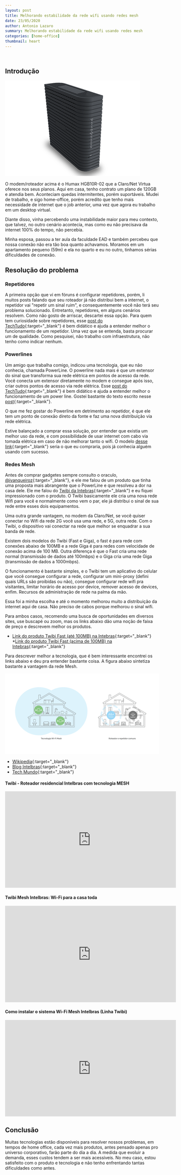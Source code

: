```yaml
---
layout: post
title: Melhorando estabilidade da rede wifi usando redes mesh
date: 23/05/2020
author: Antonio Lazaro
summary: Melhorando estabilidade da rede wifi usando redes mesh
categories: [home-office]
thumbnail: heart
---
```


<br/>

## Introdução

![](/static/img/home-office/network_product_HGB10R-02.png)
<br/>

O modem/roteador acima é o Humax HGB10R-02 que a Claro/Net Virtua oferece nos seus planos. Aqui em casa, tenho contrato um plano de 120GB e atendia bem. Aconteciam quedas intermitentes, porém suportáveis. Mudei de trabalho, e sigo home-office, porém acredito que tenho mais necessidade de internet que o job anterior, uma vez que agora eu trabalho em um desktop virtual.

Diante disso, vinha percebendo uma instabilidade maior para meu contexto, que talvez, no outro cenário acontecia, mas como eu não precisava da internet 100% do tempo, não percebia.

Minha esposa, passou a ter aula da faculdade EAD e também percebeu que nossa conexão não era tão boa quanto achavamos. Moramos em um apartamento pequeno (59m) e ela no quarto e eu no outro, tinhamos sérias dificuldades de conexão.

## Resolução do problema

### Repetidores

A primeira opção que vi em fóruns é configurar repetidores, porém, li muitos posts falando que seu roteador já não distribui bem a internet, o repetidor vai "repetir um sinal ruim", e consequentemente você não terá seu problema solucionado. Entretanto, repetidores, em alguns cenários resolvem. Como não gosto de arriscar, descartei essa opção. Para quem tem curiosidade sobre repetidores, esse [post do TechTudo](https://www.techtudo.com.br/noticias/noticia/2016/05/repetidor-wi-fi-tudo-que-voce-precisa-saber-sobre-o-aparelho.html){:target="\_blank"} é bem didático e ajuda a entender melhor o funcionamento de um repetidor. Uma vez que se entenda, basta procurar um de qualidade. Como pesquisei, não trabalho com infraestrutura, não tenho como indicar nenhum.

### Powerlines

Um amigo que trabalha comigo, indicou uma tecnologia, que eu não conhecia, chamada PowerLine. O powerline nada mais é que um extensor do sinal que transforma sua rede elétrica em pontos de acesso da rede. Você conecta um extensor diretamente no modem e consegue após isso, criar outros pontos de acesso via rede elétrica. Esse [post do TechTudo](https://www.techtudo.com.br/noticias/2018/03/powerline-vale-a-pena-veja-sete-perguntas-e-respostas-sobre-o-aparelho.ghtml){:target="\_blank"} é bem didático e ajuda a entender melhor o funcionamento de um power line. Gostei bastante do texto escrito nesse [post](https://www.meupositivo.com.br/doseujeito/tecnologia/o-que-e-powerline/){:target="\_blank"}.

O que me fez gostar do Powerline em detrimento ao repetidor, é que ele tem um ponto de conexão direto da fonte e faz uma nova distribuição via rede elétrica.

Estive balançado a comprar essa solução, por entender que existia um melhor uso da rede, e com possibilidade de usar internet com cabo via tomada elétrica em caso de não melhorar tanto o wifi. O modelo [desse link](https://www.tp-link.com/br/home-networking/powerline/tl-wpa4220kit/){:target="\_blank"} seria o que eu compraria, pois já conhecia alguém usando com sucesso.

### Redes Mesh

Antes de comprar gadgetes sempre consulto o oraculo, [@ivanqueiroz](https://twitter.com/ivanqueiroz){:target="\_blank"}, e ele me falou de um produto que tinha uma proposta mais abrangente que o PowerLine e que resolveu a dor na casa dele. Ele me falou do [Twibi da Intebras](https://www.intelbras.com/pt-br/wi-fi-mesh){:target="\_blank"} e eu fiquei impressionado com o produto. O Twibi basicamente ele cria uma nova rede Wifi para você e normalmente como vem o par, ele já distribui o sinal de sua rede entre esses dois equipamentos.

Uma outra grande vantagem, no modem da Claro/Net, se você quiser conectar no Wifi da rede 2G você usa uma rede, e 5G, outra rede. Com o Twibi, o dispositivo vai conectar na rede que melhor se enquadrar a sua banda de rede.

Existem dois modelos do Twibi (Fast e Giga), o fast é para rede com conexões abaixo de 100MB e a rede Giga é para redes com velocidade de conexão acima de 100 MB. Outra diferença é que o Fast cria uma rede normal (transmissão de dados até 100mbps) e o Giga cria uma rede Giga (transmissão de dados a 1000mbps).

O funcionamento é bastante simples, e o Twibi tem um aplicativo do celular que você consegue configurar a rede, configurar um mini-proxy (defini quais URLs são proibidas ou não), consegue configurar rede wifi pra visitantes, limitar horário de acesso por device, remover acesso de devices, enfim. Recursos de administração de rede na palma da mão.

Essa foi a minha escolha e até o momento melhorou muito a distribuição da internet aqui de casa. Não preciso de cabos porque melhorou o sinal wifi.

Para ambos casos, recomendo uma busca de oportunidades em diversos sites, use buscapé ou zoom, mas os links abaixo dão uma noção de faixa de preço e descrevem melhor os produtos.

- [Link do produto Twibi Fast (até 100MB) na Intebras](https://loja.intelbras.com.br/kit-twibi-fast/p){:target="\_blank"} \*[Link do produto Twibi Fast (acima de 100MB) na Intebras](https://loja.intelbras.com.br/kit-twibi-giga/p){:target="\_blank"}

Para descrever melhor a tecnologia, que é bem interessante encontrei os links abaixo e deu pra entender bastante coisa. A figura abaixo sintetiza bastante a vantagem da rede Mesh.

![](/static/img/home-office/rede-mesh-x-repetidores-e-roteadores-comuns.png)
<br/>

- [Wikipedia](https://pt.wikipedia.org/wiki/Redes_Mesh){:target="\_blank"}
- [Blog Intelbras](http://blog.intelbras.com.br/o-que-e-rede-mesh-e-quais-suas-vantagens/){:target="\_blank"}
- [Tech Mundo](https://www.tecmundo.com.br/internet/139595-redes-mesh-elas-melhorar-vida.htm){:target="\_blank"}

#### Twibi - Roteador residencial Intelbras com tecnologia MESH

<iframe width="560" height="315" src="https://www.youtube.com/embed/f6GPUwhaoio" frameborder="0" allow="accelerometer; autoplay; encrypted-media; gyroscope; picture-in-picture" allowfullscreen></iframe>

<br/>

#### Twibi Mesh Intelbras: Wi-Fi para a casa toda

<iframe width="560" height="315" src="https://www.youtube.com/embed/u011hrsu9Uw" frameborder="0" allow="accelerometer; autoplay; encrypted-media; gyroscope; picture-in-picture" allowfullscreen></iframe>

#### Como instalar o sistema Wi-Fi Mesh Intelbras (Linha Twibi)

<iframe width="560" height="315" src="https://www.youtube.com/embed/Pc8ebN8M0VA" frameborder="0" allow="accelerometer; autoplay; encrypted-media; gyroscope; picture-in-picture" allowfullscreen></iframe>

## Conclusão

Muitas tecnologias estão disponíveis para resolver nossos problemas, em tempos de home office, cada vez mais produtos, antes pensado apenas pro universo corporativo, farão parte do dia a dia. A medida que evoluir a demanda, esses custos tendem a ser mais acessíveis. No meu caso, estou satisfeito com o produto e tecnologia e não tenho enfrentando tantas dificuldades como antes.
